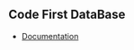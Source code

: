 ## Code First DataBase

* [Documentation](https://docs.microsoft.com/en-us/ef/core/get-started/full-dotnet/new-db)
